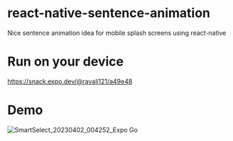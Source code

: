 # react-native-sentence-animation
Nice sentence animation idea for mobile splash screens using react-native


# Run on your device
https://snack.expo.dev/@ravali121/a49e48

# Demo

![SmartSelect_20230402_004252_Expo Go](https://user-images.githubusercontent.com/17731766/229339593-07d208ec-4550-461b-8cdd-a75b1479b8f6.gif)

